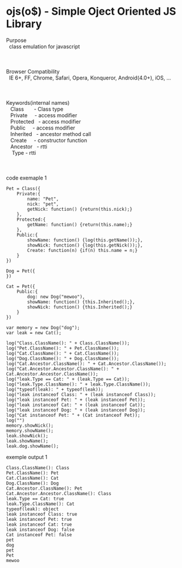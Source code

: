 # ojs(o$) - Simple Oject Oriented JS Library

Purpose<br>
    class emulation for javascript<br>
<br>
<br>
<br>
Browser Compatibility<br>
    IE 6+, FF, Chrome, Safari, Opera, Konqueror, Android(4.0+), iOS, ...<br>
<br>
<br>
<br>
Keywords(internal names)<br>
    Class       - Class type<br>
    Private     - access modifier<br>
    Protected   - access modifier<br>
    Public      - access modifier<br>
    Inherited   - ancestor method call<br>
    Create      - constructor function<br>
    Ancestor    - rtti<br>
    Type        - rtti<br>
<br>
<br>
<br>
code exemaple 1<br>

    Pet = Class({
        Private:{
            name: "Pet",
            nick: "pet",
            getNick: function() {return(this.nick);}
        },
        Protected:{
            getName: function() {return(this.name);}
        },
        Public:{
            showName: function() {log(this.getName());},
            showNick: function() {log(this.getNick());},
            Create: function(n) {if(n) this.name = n;}
        }
    })
    
    Dog = Pet({
    })
    
    Cat = Pet({
        Public:{
            dog: new Dog("mewoo"),
            showName: function() {this.Inherited();},
            showNick: function() {this.Inherited();}
        }
    })
    
    var memory = new Dog("dog");
    var leak = new Cat();

    log("Class.ClassName(): " + Class.ClassName());
    log("Pet.ClassName(): " + Pet.ClassName());
    log("Cat.ClassName(): " + Cat.ClassName());
    log("Dog.ClassName(): " + Dog.ClassName());
    log("Cat.Ancestor.ClassName(): " + Cat.Ancestor.ClassName());
    log("Cat.Ancestor.Ancestor.ClassName(): " + Cat.Ancestor.Ancestor.ClassName());
    log("leak.Type == Cat: " + (leak.Type == Cat));
    log("leak.Type.ClassName(): " + leak.Type.ClassName());
    log("typeof(leak): " + typeof(leak));
    log("leak instanceof Class: " + (leak instanceof Class));
    log("leak instanceof Pet: " + (leak instanceof Pet));
    log("leak instanceof Cat: " + (leak instanceof Cat));
    log("leak instanceof Dog: " + (leak instanceof Dog));
    log("Cat instanceof Pet: " + (Cat instanceof Pet));
    log("")
    memory.showNick();
    memory.showName();
    leak.showNick();
    leak.showName();
    leak.dog.showName();
    
exemple output 1<br>

    Class.ClassName(): Class
    Pet.ClassName(): Pet
    Cat.ClassName(): Cat
    Dog.ClassName(): Dog
    Cat.Ancestor.ClassName(): Pet
    Cat.Ancestor.Ancestor.ClassName(): Class
    leak.Type == Cat: true
    leak.Type.ClassName(): Cat
    typeof(leak): object
    leak instanceof Class: true
    leak instanceof Pet: true
    leak instanceof Cat: true
    leak instanceof Dog: false
    Cat instanceof Pet: false
    pet
    dog
    pet
    Pet
    mewoo

